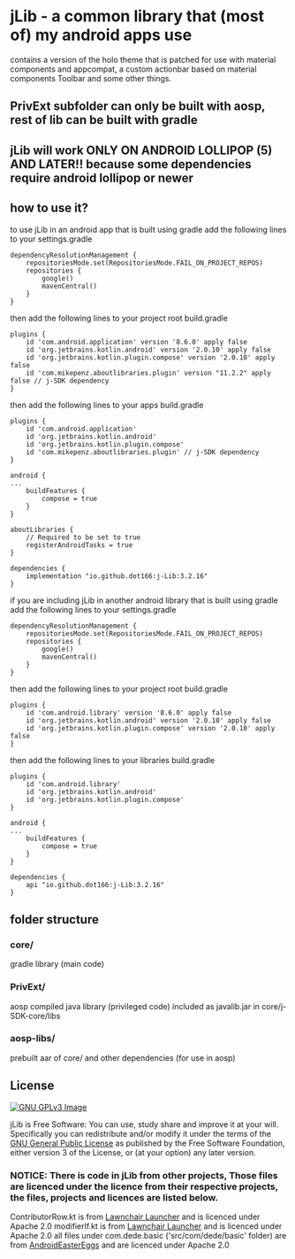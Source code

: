 # jLib - a common library that (most of) my android apps use

contains a version of the holo theme that is patched for use with material components and appcompat, a custom actionbar based on material components Toolbar and some other things.

## PrivExt subfolder can only be built with aosp, rest of lib can be built with gradle

## jLib will work ONLY ON ANDROID LOLLIPOP (5) AND LATER!! because some dependencies require android lollipop or newer

## how to use it?

to use jLib in an android app that is built using gradle add the following lines to your settings.gradle
```
dependencyResolutionManagement {
    repositoriesMode.set(RepositoriesMode.FAIL_ON_PROJECT_REPOS)
    repositories {
        google()
        mavenCentral()
    }
}
```

then add the following lines to your project root build.gradle
```
plugins {
    id 'com.android.application' version '8.6.0' apply false
    id 'org.jetbrains.kotlin.android' version '2.0.10' apply false
    id 'org.jetbrains.kotlin.plugin.compose' version '2.0.10' apply false
    id 'com.mikepenz.aboutlibraries.plugin' version "11.2.2" apply false // j-SDK dependency
}
```

then add the following lines to your apps build.gradle
```
plugins {
    id 'com.android.application'
    id 'org.jetbrains.kotlin.android'
    id 'org.jetbrains.kotlin.plugin.compose'
    id 'com.mikepenz.aboutlibraries.plugin' // j-SDK dependency
}

android {
...
    buildFeatures {
        compose = true
    }
}

aboutLibraries {
    // Required to be set to true
    registerAndroidTasks = true
}

dependencies {
    implementation "io.github.dot166:j-Lib:3.2.16"
}
```

if you are including jLib in another android library that is built using gradle add the following lines to your settings.gradle
```
dependencyResolutionManagement {
    repositoriesMode.set(RepositoriesMode.FAIL_ON_PROJECT_REPOS)
    repositories {
        google()
        mavenCentral()
    }
}
```

then add the following lines to your project root build.gradle
```
plugins {
    id 'com.android.library' version '8.6.0' apply false
    id 'org.jetbrains.kotlin.android' version '2.0.10' apply false
    id 'org.jetbrains.kotlin.plugin.compose' version '2.0.10' apply false
}
```

then add the following lines to your libraries build.gradle
```
plugins {
    id 'com.android.library'
    id 'org.jetbrains.kotlin.android'
    id 'org.jetbrains.kotlin.plugin.compose'
}

android {
...
    buildFeatures {
        compose = true
    }
}

dependencies {
    api "io.github.dot166:j-Lib:3.2.16"
}
```


## folder structure

### core/

gradle library (main code)

### PrivExt/

aosp compiled java library (privileged code) included as javalib.jar in core/j-SDK-core/libs

### aosp-libs/

prebuilt aar of core/ and other dependencies (for use in aosp)

## License

[![GNU GPLv3 Image](https://www.gnu.org/graphics/gplv3-127x51.png)](http://www.gnu.org/licenses/gpl-3.0.en.html)

jLib is Free Software: You can use, study share and improve it at your
will. Specifically you can redistribute and/or modify it under the terms of the
[GNU General Public License](https://www.gnu.org/licenses/gpl.html) as
published by the Free Software Foundation, either version 3 of the License, or
(at your option) any later version.

### NOTICE: There is code in jLib from other projects, Those files are licenced under the licence from their respective projects, the files, projects and licences are listed below.

ContributorRow.kt is from [Lawnchair Launcher](https://github.com/LawnchairLauncher/lawnchair) and is licenced under Apache 2.0
modifierIf.kt is from [Lawnchair Launcher](https://github.com/LawnchairLauncher/lawnchair) and is licenced under Apache 2.0
all files under com.dede.basic ('src/com/dede/basic' folder) are from [AndroidEasterEggs](https://github.com/hushenghao/AndroidEasterEggs) and are licenced under Apache 2.0